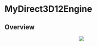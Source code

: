 # MyDirect3D12Engine
## Overview
<p align="center">
  <img src="https://github.com/user-attachments/assets/e1d43bfb-8750-4adc-bc09-eac15a75de9b">
</p>
